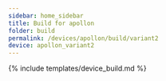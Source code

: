 ```yaml
---
sidebar: home_sidebar
title: Build for apollon
folder: build
permalink: /devices/apollon/build/variant2
device: apollon_variant2
---
```

{% include templates/device_build.md %}

